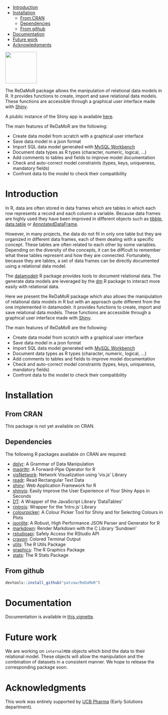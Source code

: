 -   [Introduction](#introduction)
-   [Installation](#installation)
    -   [From CRAN](#from-cran)
    -   [Dependencies](#dependencies)
    -   [From github](#from-github)
-   [Documentation](#documentation)
-   [Future work](#future-work)
-   [Acknowledgments](#acknowledgments)

<img src="https://github.com/patzaw/ReDaMoR/raw/master/supp/logo/ReDaMoR.png" width="100px" />

The ReDaMoR package allows the manipulation of relational data models in
R. It provides functions to create, import and save relational data
models. These functions are accessible through a graphical user
interface made with [Shiny](https://shiny.rstudio.com/).

A plublic instance of the Shiny app is available [here]().

The main features of ReDaMoR are the following:

-   Create data model from scratch with a graphical user interface
-   Save data model in a json format
-   Import SQL data model generated with [MySQL
    Workbench](https://www.mysql.com/products/workbench/)
-   Document data types as R types (character, numeric, logical, …)
-   Add comments to tables and fields to improve model documentation
-   Check and auto-correct model constraints (types, keys, uniqueness,
    mandatory fields)
-   Confront data to the model to check their compatibility

<!----------------------------------------------------------------------------->
<!----------------------------------------------------------------------------->
Introduction
============

In R, data are often stored in data frames which are tables in which
each row represents a record and each column a variable. Because data
frames are highly used they have been improved in different objects such
as [tibble](https://tibble.tidyverse.org/),
[data.table](https://rdatatable.gitlab.io/data.table/) or
[AnnotatedDataFrame](https://bioconductor.org/packages/release/bioc/html/Biobase.html).

However, in many projects, the data do not fit in only one table but
they are organized in different data frames, each of them dealing with a
specific concept. These tables are often related to each other by some
variables. Depending on the diversity of the concepts, it can be
difficult to remember what these tables represent and how they are
connected. Fortunately, because they are tables, a set of data frames
can be directly documented using a relational data model.

The [datamodelr](https://github.com/bergant/datamodelr) R package
provides tools to document relational data. The generate data models are
leveraged by the [dm](https://github.com/krlmlr/dm) R package to
interact more easily with relational data.

Here we present the ReDaMoR package which also allows the manipulation
of relational data models in R but with an approach quite different from
the one implemented in datamodelr. It provides functions to create,
import and save relational data models. These functions are accessible
through a graphical user interface made with
[Shiny](https://shiny.rstudio.com/).

The main features of ReDaMoR are the following:

-   Create data model from scratch with a graphical user interface
-   Save data model in a json format
-   Import SQL data model generated with [MySQL
    Workbench](https://www.mysql.com/products/workbench/)
-   Document data types as R types (character, numeric, logical, …)
-   Add comments to tables and fields to improve model documentation
-   Check and auto-correct model constraints (types, keys, uniqueness,
    mandatory fields)
-   Confront data to the model to check their compatibility

<!----------------------------------------------------------------------------->
<!----------------------------------------------------------------------------->
Installation
============

<!---->
From CRAN
---------

<!----------->
This package is not yet available on CRAN.

<!---->
Dependencies
------------

<!----------->
The following R packages available on CRAN are required:

-   [dplyr](https://CRAN.R-project.org/package=dplyr): A Grammar of Data
    Manipulation
-   [magrittr](https://CRAN.R-project.org/package=magrittr): A
    Forward-Pipe Operator for R
-   [visNetwork](https://CRAN.R-project.org/package=visNetwork): Network
    Visualization using ‘vis.js’ Library
-   [readr](https://CRAN.R-project.org/package=readr): Read Rectangular
    Text Data
-   [shiny](https://CRAN.R-project.org/package=shiny): Web Application
    Framework for R
-   [shinyjs](https://CRAN.R-project.org/package=shinyjs): Easily
    Improve the User Experience of Your Shiny Apps in Seconds
-   [DT](https://CRAN.R-project.org/package=DT): A Wrapper of the
    JavaScript Library ‘DataTables’
-   [rintrojs](https://CRAN.R-project.org/package=rintrojs): Wrapper for
    the ‘Intro.js’ Library
-   [colourpicker](https://CRAN.R-project.org/package=colourpicker): A
    Colour Picker Tool for Shiny and for Selecting Colours in Plots
-   [jsonlite](https://CRAN.R-project.org/package=jsonlite): A Robust,
    High Performance JSON Parser and Generator for R
-   [markdown](https://CRAN.R-project.org/package=markdown): Render
    Markdown with the C Library ‘Sundown’
-   [rstudioapi](https://CRAN.R-project.org/package=rstudioapi): Safely
    Access the RStudio API
-   [crayon](https://CRAN.R-project.org/package=crayon): Colored
    Terminal Output
-   [utils](https://CRAN.R-project.org/package=utils): The R Utils
    Package
-   [graphics](https://CRAN.R-project.org/package=graphics): The R
    Graphics Package
-   [stats](https://CRAN.R-project.org/package=stats): The R Stats
    Package

<!---->
From github
-----------

<!----------->
``` r
devtools::install_github("patzaw/ReDaMoR")
```

<!----------------------------------------------------------------------------->
<!----------------------------------------------------------------------------->
Documentation
=============

Documentation is available in [this
vignette](https://patzaw.github.io/ReDaMoR).

<!----------------------------------------------------------------------------->
<!----------------------------------------------------------------------------->
Future work
===========

We are working on `internalMDB` objects which bind the data to their
relational model. These objects will allow the manipulation and the
combination of datasets in a consistent manner. We hope to release the
corresponding package soon.

<!----------------------------------------------------------------------------->
<!----------------------------------------------------------------------------->
Acknowledgments
===============

This work was entirely supported by [UCB Pharma](https://www.ucb.com/)
(Early Solutions department).
